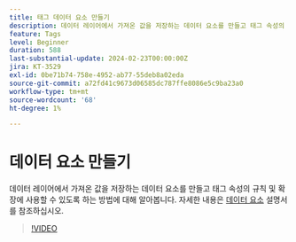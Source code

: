 ```yaml
---
title: 태그 데이터 요소 만들기
description: 데이터 레이어에서 가져온 값을 저장하는 데이터 요소를 만들고 태그 속성의 규칙 및 확장에 사용할 수 있도록 하는 방법에 대해 알아봅니다.
feature: Tags
level: Beginner
duration: 588
last-substantial-update: 2024-02-23T00:00:00Z
jira: KT-3529
exl-id: 0be71b74-758e-4952-ab77-55deb8a02eda
source-git-commit: a72fd41c9673d06585dc787ffe8086e5c9ba23a0
workflow-type: tm+mt
source-wordcount: '68'
ht-degree: 1%

---
```


# 데이터 요소 만들기

데이터 레이어에서 가져온 값을 저장하는 데이터 요소를 만들고 태그 속성의 규칙 및 확장에 사용할 수 있도록 하는 방법에 대해 알아봅니다. 자세한 내용은 [데이터 요소](https://experienceleague.adobe.com/docs/experience-platform/tags/ui/data-elements.html) 설명서를 참조하십시오.

>[!VIDEO](https://video.tv.adobe.com/v/28733/?learn=on)
